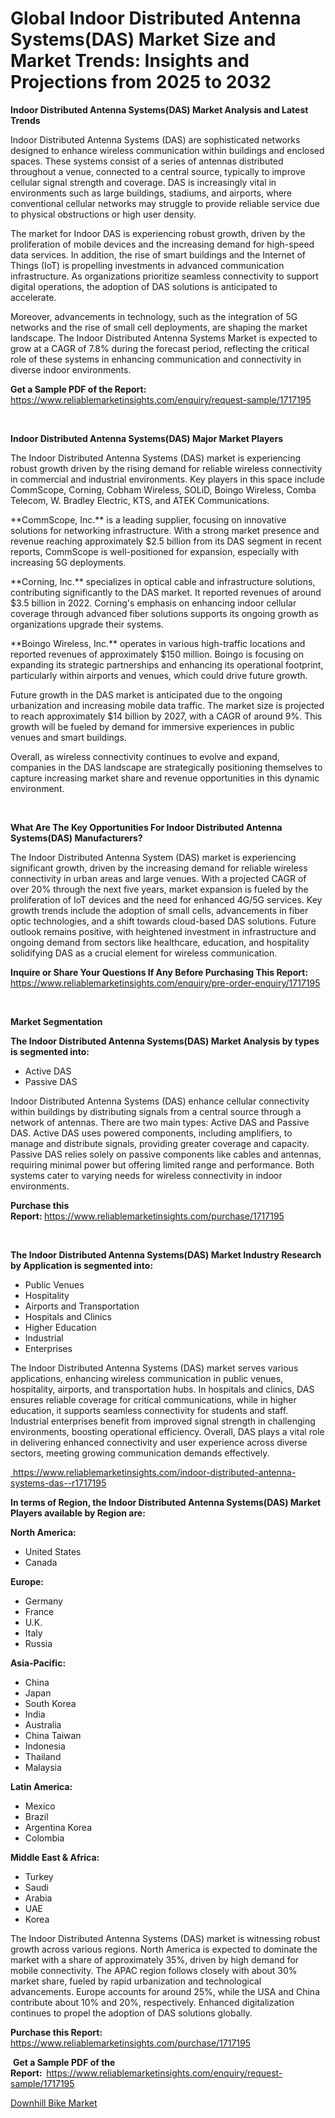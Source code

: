 <p><h1>Global Indoor Distributed Antenna Systems(DAS) Market Size and Market Trends: Insights and Projections from 2025 to 2032</h1></p><p><strong>Indoor Distributed Antenna Systems(DAS) Market Analysis and Latest Trends</strong></p>
<p><p>Indoor Distributed Antenna Systems (DAS) are sophisticated networks designed to enhance wireless communication within buildings and enclosed spaces. These systems consist of a series of antennas distributed throughout a venue, connected to a central source, typically to improve cellular signal strength and coverage. DAS is increasingly vital in environments such as large buildings, stadiums, and airports, where conventional cellular networks may struggle to provide reliable service due to physical obstructions or high user density.</p><p>The market for Indoor DAS is experiencing robust growth, driven by the proliferation of mobile devices and the increasing demand for high-speed data services. In addition, the rise of smart buildings and the Internet of Things (IoT) is propelling investments in advanced communication infrastructure. As organizations prioritize seamless connectivity to support digital operations, the adoption of DAS solutions is anticipated to accelerate.</p><p>Moreover, advancements in technology, such as the integration of 5G networks and the rise of small cell deployments, are shaping the market landscape. The Indoor Distributed Antenna Systems Market is expected to grow at a CAGR of 7.8% during the forecast period, reflecting the critical role of these systems in enhancing communication and connectivity in diverse indoor environments.</p></p>
<p><strong>Get a Sample PDF of the Report:&nbsp;</strong> <a href="https://www.reliablemarketinsights.com/enquiry/request-sample/1717195?utm_campaign=2891&utm_medium=2&utm_source=Github&utm_content=ia&utm_term=25032025&utm_id=indoor-distributed-antenna-systemsdas">https://www.reliablemarketinsights.com/enquiry/request-sample/1717195</a></p>
<p>&nbsp;</p>
<p><strong>Indoor Distributed Antenna Systems(DAS) Major Market Players</strong></p>
<p><p>The Indoor Distributed Antenna Systems (DAS) market is experiencing robust growth driven by the rising demand for reliable wireless connectivity in commercial and industrial environments. Key players in this space include CommScope, Corning, Cobham Wireless, SOLiD, Boingo Wireless, Comba Telecom, W. Bradley Electric, KTS, and ATEK Communications.</p><p>**CommScope, Inc.** is a leading supplier, focusing on innovative solutions for networking infrastructure. With a strong market presence and revenue reaching approximately $2.5 billion from its DAS segment in recent reports, CommScope is well-positioned for expansion, especially with increasing 5G deployments.</p><p>**Corning, Inc.** specializes in optical cable and infrastructure solutions, contributing significantly to the DAS market. It reported revenues of around $3.5 billion in 2022. Corning's emphasis on enhancing indoor cellular coverage through advanced fiber solutions supports its ongoing growth as organizations upgrade their systems.</p><p>**Boingo Wireless, Inc.** operates in various high-traffic locations and reported revenues of approximately $150 million. Boingo is focusing on expanding its strategic partnerships and enhancing its operational footprint, particularly within airports and venues, which could drive future growth.</p><p>Future growth in the DAS market is anticipated due to the ongoing urbanization and increasing mobile data traffic. The market size is projected to reach approximately $14 billion by 2027, with a CAGR of around 9%. This growth will be fueled by demand for immersive experiences in public venues and smart buildings.</p><p>Overall, as wireless connectivity continues to evolve and expand, companies in the DAS landscape are strategically positioning themselves to capture increasing market share and revenue opportunities in this dynamic environment.</p></p>
<p>&nbsp;</p>
<p><strong>What Are The Key Opportunities For Indoor Distributed Antenna Systems(DAS) Manufacturers?</strong></p>
<p><p>The Indoor Distributed Antenna System (DAS) market is experiencing significant growth, driven by the increasing demand for reliable wireless connectivity in urban areas and large venues. With a projected CAGR of over 20% through the next five years, market expansion is fueled by the proliferation of IoT devices and the need for enhanced 4G/5G services. Key growth trends include the adoption of small cells, advancements in fiber optic technologies, and a shift towards cloud-based DAS solutions. Future outlook remains positive, with heightened investment in infrastructure and ongoing demand from sectors like healthcare, education, and hospitality solidifying DAS as a crucial element for wireless communication.</p></p>
<p><strong>Inquire or Share Your Questions If Any Before Purchasing This Report:</strong> <a href="https://www.reliablemarketinsights.com/enquiry/pre-order-enquiry/1717195?utm_campaign=2891&utm_medium=2&utm_source=Github&utm_content=ia&utm_term=25032025&utm_id=indoor-distributed-antenna-systemsdas">https://www.reliablemarketinsights.com/enquiry/pre-order-enquiry/1717195</a></p>
<p>&nbsp;</p>
<p><strong>Market Segmentation</strong></p>
<p><strong>The Indoor Distributed Antenna Systems(DAS) Market Analysis by types is segmented into:</strong></p>
<p><ul><li>Active DAS</li><li>Passive DAS</li></ul></p>
<p><p>Indoor Distributed Antenna Systems (DAS) enhance cellular connectivity within buildings by distributing signals from a central source through a network of antennas. There are two main types: Active DAS and Passive DAS. Active DAS uses powered components, including amplifiers, to manage and distribute signals, providing greater coverage and capacity. Passive DAS relies solely on passive components like cables and antennas, requiring minimal power but offering limited range and performance. Both systems cater to varying needs for wireless connectivity in indoor environments.</p></p>
<p><strong>Purchase this Report:&nbsp;</strong><a href="https://www.reliablemarketinsights.com/purchase/1717195?utm_campaign=2891&utm_medium=2&utm_source=Github&utm_content=ia&utm_term=25032025&utm_id=indoor-distributed-antenna-systemsdas">https://www.reliablemarketinsights.com/purchase/1717195</a></p>
<p>&nbsp;</p>
<p><strong>The Indoor Distributed Antenna Systems(DAS) Market Industry Research by Application is segmented into:</strong></p>
<p><ul><li>Public Venues</li><li>Hospitality</li><li>Airports and Transportation</li><li>Hospitals and Clinics</li><li>Higher Education</li><li>Industrial</li><li>Enterprises</li></ul></p>
<p><p>The Indoor Distributed Antenna Systems (DAS) market serves various applications, enhancing wireless communication in public venues, hospitality, airports, and transportation hubs. In hospitals and clinics, DAS ensures reliable coverage for critical communications, while in higher education, it supports seamless connectivity for students and staff. Industrial enterprises benefit from improved signal strength in challenging environments, boosting operational efficiency. Overall, DAS plays a vital role in delivering enhanced connectivity and user experience across diverse sectors, meeting growing communication demands effectively.</p></p>
<p><a href="https://www.reliablemarketinsights.com/indoor-distributed-antenna-systems-das--r1717195?utm_campaign=2891&utm_medium=2&utm_source=Github&utm_content=ia&utm_term=25032025&utm_id=indoor-distributed-antenna-systemsdas">&nbsp;https://www.reliablemarketinsights.com/indoor-distributed-antenna-systems-das--r1717195</a></p>
<p><strong>In terms of Region, the Indoor Distributed Antenna Systems(DAS) Market Players available by Region are:</strong></p>
<p>
    <p> <strong> North America: </strong>
        <ul>
            <li>United States</li>
            <li>Canada</li>
        </ul>
        </p> 
    <p> <strong> Europe: </strong>
        <ul>
            <li>Germany</li>
            <li>France</li>
            <li>U.K.</li>
            <li>Italy</li>
            <li>Russia</li>
        </ul>
        </p> 
    <p> <strong> Asia-Pacific: </strong>
        <ul>
            <li>China</li>
            <li>Japan</li>
            <li>South Korea</li>
            <li>India</li>
            <li>Australia</li>
            <li>China Taiwan</li>
            <li>Indonesia</li>
            <li>Thailand</li>
            <li>Malaysia</li>
        </ul>
        </p> 
    <p> <strong> Latin America: </strong>
        <ul>
            <li>Mexico</li>
            <li>Brazil</li>
            <li>Argentina Korea</li>
            <li>Colombia</li>
        </ul>
        </p> 
    <p> <strong> Middle East & Africa: </strong>
        <ul>
            <li>Turkey</li>
            <li>Saudi</li>
            <li>Arabia</li>
            <li>UAE</li>
            <li>Korea</li>
        </ul>
    </p>
    </p>
<p><p>The Indoor Distributed Antenna Systems (DAS) market is witnessing robust growth across various regions. North America is expected to dominate the market with a share of approximately 35%, driven by high demand for mobile connectivity. The APAC region follows closely with about 30% market share, fueled by rapid urbanization and technological advancements. Europe accounts for around 25%, while the USA and China contribute about 10% and 20%, respectively. Enhanced digitalization continues to propel the adoption of DAS solutions globally.</p></p>
<p><strong>Purchase this Report: </strong><a href="https://www.reliablemarketinsights.com/purchase/1717195?utm_campaign=2891&utm_medium=2&utm_source=Github&utm_content=ia&utm_term=25032025&utm_id=indoor-distributed-antenna-systemsdas">https://www.reliablemarketinsights.com/purchase/1717195</a></p>
<p>&nbsp;<strong>Get a Sample PDF of the Report:&nbsp;&nbsp;</strong><a href="https://www.reliablemarketinsights.com/enquiry/request-sample/1717195?utm_campaign=2891&utm_medium=2&utm_source=Github&utm_content=ia&utm_term=25032025&utm_id=indoor-distributed-antenna-systemsdas">https://www.reliablemarketinsights.com/enquiry/request-sample/1717195</a></p>
<p><strong></strong></p>
<p><p><a href="https://github.com/chikenmhamdi/Market-Research-Report-List-1/blob/main/downhill-bike-market.md?utm_campaign=2891&utm_medium=2&utm_source=Github&utm_content=ia&utm_term=25032025&utm_id=indoor-distributed-antenna-systemsdas">Downhill Bike Market</a></p></p>